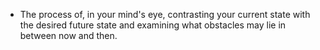 - The process of, in your mind's eye, contrasting your current state with the desired future state and examining what obstacles may lie in between now and then.